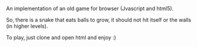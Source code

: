 
An implementation of an old game for browser (Jvascript and html5).

So, there is a snake that eats balls to grow, it should not hit itself or the walls (in higher levels). 

To play, just clone and open html and enjoy :)
